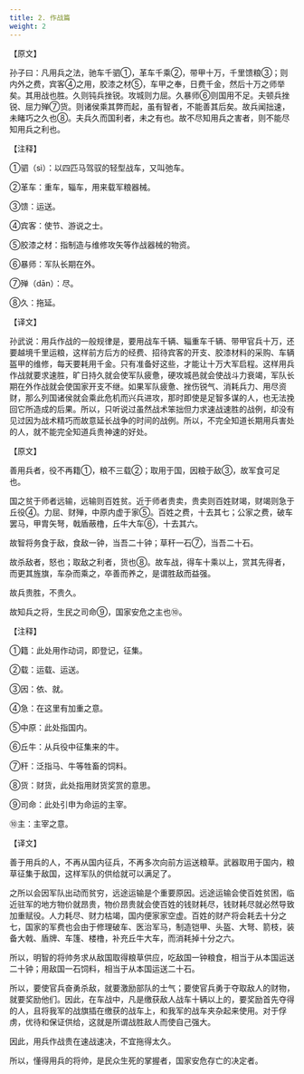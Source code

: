 ```yaml
---
title: 2. 作战篇
weight: 2
---
```


【原文】

孙子曰：凡用兵之法，驰车千驷①，革车千乘②，带甲十万，千里馈粮③；则内外之费，宾客④之用，胶漆之材⑤，车甲之奉，日费千金，然后十万之师举矣。其用战也胜。久则钝兵挫锐。攻城则力屈。久暴师⑥则国用不足。夫顿兵挫锐、屈力殚⑦货。则诸侯乘其弊而起，虽有智者，不能善其后矣。故兵闻拙速，未睹巧之久也⑧。夫兵久而国利者，未之有也。故不尽知用兵之害者，则不能尽知用兵之利也。

【注释】

①驷（sì）：以四匹马驾驭的轻型战车，又叫弛车。

②革车：重车，辎车，用来载军粮器械。

③馈：运送。

④宾客：使节、游说之士。

⑤胶漆之材：指制造与维修攻矢等作战器械的物资。

⑥暴师：军队长期在外。

⑦殚（dān）：尽。

⑧久：拖延。

【译文】

孙武说：用兵作战的一般规律是，要用战车千辆、辎重车千辆、带甲官兵十万，还要越境千里运粮，这样前方后方的经费、招待宾客的开支、胶漆材料的采购、车辆盔甲的维修，每天要耗用千金。只有准备好这些，才能让十万大军启程。这样用兵作战就要求速胜，旷日持久就会使军队疲惫，硬攻城邑就会使战斗力衰竭，军队长期在外作战就会使国家开支不继。如果军队疲惫、挫伤锐气、消耗兵力、用尽资财，那么列国诸侯就会乘此危机而兴兵进攻，那时即使是足智多谋的人，也无法挽回它所造成的后果。所以，只听说过虽然战术笨拙但力求速战速胜的战例，却没有见过因为战术精巧而故意延长战争的时间的战例。所以，不完全知道长期用兵害处的人，就不能完全知道兵贵神速的好处。

【原文】

善用兵者，役不再籍①，粮不三载②；取用于国，因粮于敌③，故军食可足也。

国之贫于师者远输，远输则百姓贫。近于师者贵卖，贵卖则百姓财竭，财竭则急于丘役④。力屈、财殚，中原内虚于家⑤。百姓之费，十去其七；公家之费，破车罢马，甲胄矢弩，戟盾蔽橹，丘牛大车⑥，十去其六。

故智将务食于敌，食敌一钟，当吾二十钟；草秆一石⑦，当吾二十石。

故杀敌者，怒也；取敌之利者，货也⑧。故车战，得车十乘以上，赏其先得者，而更其旌旗，车杂而乘之，卒善而养之，是谓胜敌而益强。

故兵贵胜，不贵久。

故知兵之将，生民之司命⑨，国家安危之主也⑩。

【注释】

①籍：此处用作动词，即登记，征集。

②载：运载、运送。

③因：依、就。

④急：在这里有加重之意。

⑤中原：此处指国内。

⑥丘牛：从兵役中征集来的牛。

⑦秆：泛指马、牛等牲畜的饲料。

⑧货：财货，此处指用财货奖赏的意思。

⑨司命：此处引申为命运的主宰。

⑩主：主宰之意。

【译文】

善于用兵的人，不再从国内征兵，不再多次向前方运送粮草。武器取用于国内，粮草征集于敌国，这样军队的供给就可以满足了。

之所以会因军队出动而贫穷，远途运输是个重要原因。远途运输会使百姓贫困，临近驻军的地方物价就昂贵，物价昂贵就会使百姓的钱财耗尽，钱财耗尽就必然导致加重赋役。人力耗尽、财力枯竭，国内便家家空虚。百姓的财产将会耗去十分之七，国家的军费也会由于修理破车、医治军马，制造铠甲、头盔、大弩、箭枝，装备大戟、盾牌、车篷、楼橹，补充丘牛大车，而消耗掉十分之六。

所以，明智的将帅务求从敌国取得粮草供应，吃敌国一钟粮食，相当于从本国运送二十钟；用敌国一石饲料，相当于从本国运送二十石。

所以，要使官兵奋勇杀敌，就要激励部队的士气；要使官兵勇于夺取敌人的财物，就要奖励他们。因此，在车战中，凡是缴获敌人战车十辆以上的，要奖励首先夺得的人，且将我军的战旗插在缴获的战车上，和我军的战车夹杂起来使用。对于俘虏，优待和保证供给，这就是所谓战胜敌人而使自己强大。

因此，用兵作战贵在速战速决，不宜拖得太久。

所以，懂得用兵的将帅，是民众生死的掌握者，国家安危存亡的决定者。